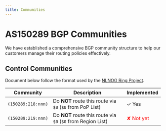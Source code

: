 ```yaml
---
title: Communities
---
```


# AS150289 BGP Communities

We have established a comprehensive BGP community structure to help our customers manage their routing policies effectively.

## Control Communities

Document below follow the format used by the [NLNOG Ring Project](https://ring.nlnog.net).

| Community          | Description                                                  | Implemented                              |
| ------------------ | ------------------------------------------------------------ | ---------------------------------------- |
| `(150289:218:nnn)` | Do **NOT** route this route via `$0` (`$0` from PoP List)    | ✓ Yes                                    |
| `(150289:219:nnn)` | Do **NOT** route this route via `$0` (`$0` from Region List) | <span style="color:red">✘ Not yet</span> |
